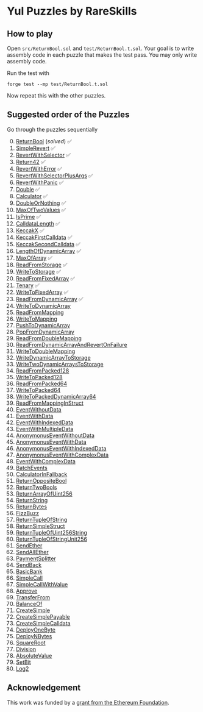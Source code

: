 # Yul Puzzles by RareSkills

## How to play
Open `src/ReturnBool.sol` and `test/ReturnBool.t.sol`. Your goal is to write assembly code in each puzzle that makes the test pass. You may only write assembly code.

Run the test with

```shell
forge test --mp test/ReturnBool.t.sol
```

Now repeat this with the other puzzles.

## Suggested order of the Puzzles
Go through the puzzles sequentially 

0. [ReturnBool](./src/ReturnBool.sol) (_solved_) ✅
1. [SimpleRevert](./src/SimpleRevert.sol) ✅
2. [RevertWithSelector](./src/RevertWithSelector.sol) ✅
3. [Return42](./src/Return42.sol) ✅
4. [RevertWithError](./src/RevertWithError.sol) ✅
5. [RevertWithSelectorPlusArgs](./src/RevertWithSelectorPlusArgs.sol) ✅
6. [RevertWithPanic](./src/RevertWithPanic.sol) ✅
7. [Double](./src/Double.sol) ✅
8. [Calculator](./src/Calculator.sol) ✅
9. [DoubleOrNothing](./src/DoubleOrNothing.sol) ✅
10. [MaxOfTwoValues](./src/MaxOfTwoValues.sol) ✅
11. [IsPrime](./src/IsPrime.sol) ✅
12. [CalldataLength](./src/CalldataLength.sol) ✅
13. [KeccakX](./src/KeccakX.sol) ✅
14. [KeccakFirstCalldata](./src/KeccakFirstCalldata.sol) ✅
15. [KeccakSecondCalldata](./src/KeccakSecondCalldata.sol) ✅ 
16. [LengthOfDynamicArray](./src/LengthOfDynamicArray.sol) ✅ 
17. [MaxOfArray](./src/MaxOfArray.sol)  ✅ 
18. [ReadFromStorage](./src/ReadFromStorage.sol)  ✅ 
19. [WriteToStorage](./src/WriteToStorage.sol)  ✅
20. [ReadFromFixedArray](./src/ReadFromFixedArray.sol)  ✅
21. [Tenary](./src/Tenary.sol) ✅
22. [WriteToFixedArray](./src/WriteToFixedArray.sol) ✅ 
23. [ReadFromDynamicArray](./src/ReadFromDynamicArray.sol) ✅ 
24. [WriteToDynamicArray](./src/WriteToDynamicArray.sol) 
25. [ReadFromMapping](./src/ReadFromMapping.sol) 
26. [WriteToMapping](./src/WriteToMapping.sol) 
27. [PushToDynamicArray](./src/PushToDynamicArray.sol) 
28. [PopFromDynamicArray](./src/PopFromDynamicArray.sol) 
29. [ReadFromDoubleMapping](./src/ReadFromDoubleMapping.sol) 
30. [ReadFromDynamicArrayAndRevertOnFailure](./src/ReadFromDynamicArrayAndRevertOnFailure.sol) 
31. [WriteToDoubleMapping](./src/WriteToDoubleMapping.sol) 
32. [WriteDynamicArrayToStorage](./src/WriteDynamicArrayToStorage.sol) 
33. [WriteTwoDynamicArraysToStorage](./src/WriteTwoDynamicArraysToStorage.sol) 
34. [ReadFromPacked128](./src/ReadFromPacked128.sol) 
35. [WriteToPacked128](./src/WriteToPacked128.sol) 
36. [ReadFromPacked64](./src/ReadFromPacked64.sol) 
37. [WriteToPacked64](./src/WriteToPacked64.sol) 
38. [WriteToPackedDynamicArray64](./src/WriteToPackedDynamicArray64.sol) 
39. [ReadFromMappingInStruct](./src/ReadFromMappingInStruct.sol) 
40. [EventWithoutData](./src/EventWithoutData.sol) 
41. [EventWithData](./src/EventWithData.sol) 
42. [EventWithIndexedData](./src/EventWithIndexedData.sol) 
43. [EventWithMultipleData](./src/EventWithMultipleData.sol) 
44. [AnonymonusEventWithoutData](./src/AnonymonusEventWithoutData.sol) 
45. [AnonymonusEventWithData](./src/AnonymonusEventWithData.sol) 
46. [AnonymonusEventWithIndexedData](./src/AnonymonusEventWithIndexedData.sol) 
47. [AnonymonusEventWithComplexData](./src/AnonymonusEventWithComplexData.sol) 
48. [EventWithComplexData](./src/EventWithComplexData.sol) 
49. [BatchEvents](./src/BatchEvents.sol) 
50. [CalculatorInFallback](./src/CalculatorInFallback.sol)
51. [ReturnOppositeBool](./src/ReturnOppositeBool.sol)
52. [ReturnTwoBools](./src/ReturnTwoBools.sol)
53. [ReturnArrayOfUint256](./src/ReturnArrayOfUint256.sol)
54. [ReturnString](./src/ReturnString.sol)
55. [ReturnBytes](./src/ReturnBytes.sol)
56. [FizzBuzz](./src/FizzBuzz.sol)
57. [ReturnTupleOfString](./src/ReturnTupleOfString.sol)
58. [ReturnSimpleStruct](./src/ReturnSimpleStruct.sol)
59. [ReturnTupleOfUint256String](./src/ReturnTupleOfUint256String.sol)
60. [ReturnTupleOfStringUnit256](./src/ReturnTupleOfStringUnit256.sol)
61. [SendEther](./src/SendEther.sol)
62. [SendAllEther](./src/SendAllEther.sol)
63. [PaymentSplitter](./src/PaymentSplitter.sol)
64. [SendBack](./src/SendBack.sol)
65. [BasicBank](./src/BasicBank.sol)
66. [SimpleCall](./src/SimpleCall.sol)
67. [SimpleCallWithValue](./src/SimpleCallWithValue.sol)
68. [Approve](./src/Approve.sol)
69. [TransferFrom](./src/TransferFrom.sol)
70. [BalanceOf](./src/BalanceOf.sol)
71. [CreateSimple](./src/CreateSimple.sol)
72. [CreateSimplePayable](./src/CreateSimplePayable.sol)
73. [CreateSimpleCalldata](./src/CreateSimpleCalldata.sol)
74. [DeployOneByte](./src/DeployOneByte.sol)
75. [DeployNBytes](./src/DeployNBytes.sol)
76. [SquareRoot](./src/SquareRoot.sol)
77. [Division](./src/Division.sol)
78. [AbsoluteValue](./src/AbsoluteValue.sol)
79. [SetBit](./src/SetBit.sol)
80. [Log2](./src/Log2.sol)

## Acknowledgement
This work was funded by a [grant from the Ethereum Foundation](https://blog.ethereum.org/2025/02/06/allocation-q4-24#:~:text=Set%20of%2080%20puzzles%20for%20players%20to%20become%20comfortable%20with%20writing%20Yul%20assembly%20where%20players%20fill%20out%20a%20code%20block%20and%20see%20if%20the%20unit%20tests%20pass.).
